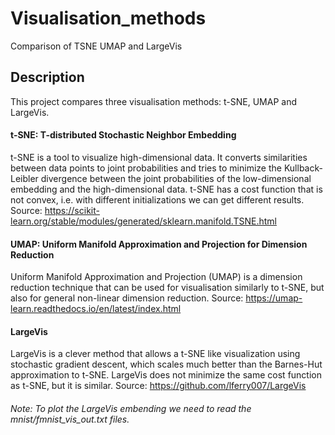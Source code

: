 # Visualisation_methods

Comparison of TSNE UMAP and LargeVis

## Description

This project compares three visualisation methods: t-SNE, UMAP and LargeVis.

  #### t-SNE: T-distributed Stochastic Neighbor Embedding

t-SNE is a tool to visualize high-dimensional data. It converts similarities between data points to joint probabilities and tries to minimize the Kullback-Leibler divergence between the joint probabilities of the low-dimensional embedding and the high-dimensional data. t-SNE has a cost function that is not convex, i.e. with different initializations we can get different results. Source: https://scikit-learn.org/stable/modules/generated/sklearn.manifold.TSNE.html



   #### UMAP: Uniform Manifold Approximation and Projection for Dimension Reduction

Uniform Manifold Approximation and Projection (UMAP) is a dimension reduction technique that can be used for visualisation similarly to t-SNE, but also for general non-linear dimension reduction. 
Source: https://umap-learn.readthedocs.io/en/latest/index.html


  #### LargeVis

LargeVis is a clever method that allows a t-SNE like visualization using stochastic gradient descent, which scales much better than the Barnes-Hut approximation to t-SNE. LargeVis does not minimize the same cost function as t-SNE, but it is similar. 
Source: https://github.com/lferry007/LargeVis
###### Note: To plot the LargeVis embending we need to read the mnist/fmnist_vis_out.txt files.


